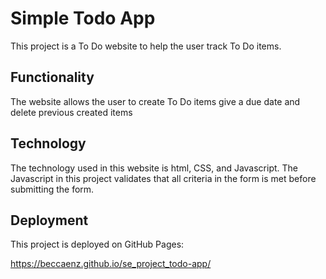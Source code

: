 # Simple Todo App

This project is a To Do website to help the user track To Do items.

## Functionality

The website allows the user to create To Do items give a due date and delete previous created items

## Technology

The technology used in this website is html, CSS, and Javascript. The Javascript in this project validates that all criteria in the form is met before submitting the form.

## Deployment

This project is deployed on GitHub Pages:

https://beccaenz.github.io/se_project_todo-app/
